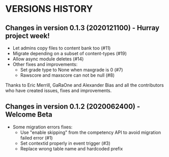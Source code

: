 # VERSIONS HISTORY #

Changes in version 0.1.3 (2020121100) - Hurray project week!
---------------------------------------------------
- Let admins copy files to content bank too (#11)
- Migrate depending on a subset of content-types (#19)
- Allow async module deletes (#14)
- Other fixes and improvements:
  * Set grade type to None when maxgrade is 0 (#7)
  * Rawscore and maxscore can not be null (#8)

Thanks to Eric Merrill, GaRaOne and Alexander Bias and all the contributors who have created issues, fixes and improvements.

Changes in version 0.1.2 (2020062400) - Welcome Beta
---------------------------------------------------
- Some migration errors fixes:
  * Use "enable skipping" from the competency API to avoid migration failed error (#1)
  * Set contextid properly in event trigger (#3)
  * Replace wrong table name and hardcoded prefix
